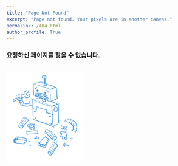 ```yaml
---
title: "Page Not Found"
excerpt: "Page not found. Your pixels are in another canvas."
permalink: /404.html
author_profile: True
---
```



### 요청하신 페이지를 찾을 수 없습니다.

<br>
<a href = "https://soomin461.github.io/" height="5" widht="10" taget="_blank">
    <img src="/assets/images/not_found.png">
<a>


<script>
  var GOOG_FIXURL_LANG = 'en';
  var GOOG_FIXURL_SITE = 'https://soomin461.github.io'
</script>
<script src="https://linkhelp.clients.google.com/tbproxy/lh/wm/fixurl.js">
</script>